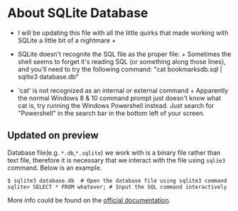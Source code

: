 # About SQLite Database

+ I will be updating this file with all the little quirks that made working with SQLite a little bit of a nightmare +


+ SQLite doesn't recognite the SQL file as the proper file: +
Sometimes the shell seems to forget it's reading SQL (or something along those lines), and you'll need to try the following command:
"cat bookmarksdb.sql | sqlite3 database.db"

+ 'cat' is not recognized as an internal or external command +
Apparently the normal Windows 8 & 10 command prompt just doesn't know what cat is, try running the Windows Powershell instead.
Just search for "Powershell" in the search bar in the bottom left of your screen.

## Updated on preview

Database file(e.g. `*.db`,`*.sqlite`) we work with is a binary file rather than text file, therefore it is necessary that we
interact with the file using `sqlie3` command. Below is an example.

```
$ sqlite3 database.db  # Open the database file using sqlite3 command
sqlite> SELECT * FROM whatever; # Input the SQL command interactively
```

More info could be found on the [official documentation](https://www.sqlite.org/cli.html).
